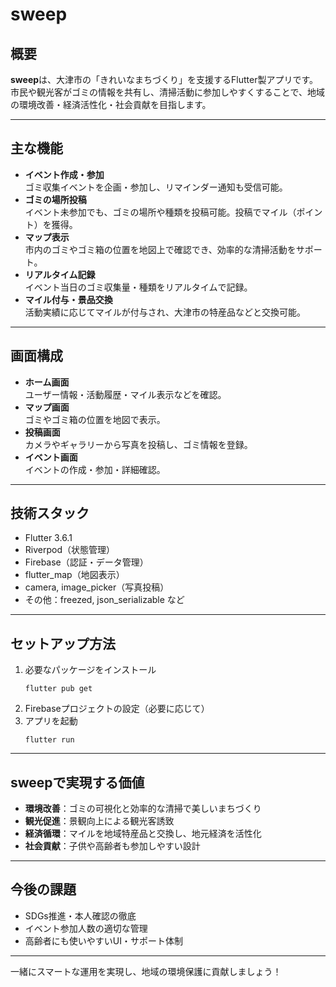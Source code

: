 # sweep

## 概要

**sweep**は、大津市の「きれいなまちづくり」を支援するFlutter製アプリです。
市民や観光客がゴミの情報を共有し、清掃活動に参加しやすくすることで、地域の環境改善・経済活性化・社会貢献を目指します。

---

## 主な機能

- **イベント作成・参加**  
  ゴミ収集イベントを企画・参加し、リマインダー通知も受信可能。
- **ゴミの場所投稿**  
  イベント未参加でも、ゴミの場所や種類を投稿可能。投稿でマイル（ポイント）を獲得。
- **マップ表示**  
  市内のゴミやゴミ箱の位置を地図上で確認でき、効率的な清掃活動をサポート。
- **リアルタイム記録**  
  イベント当日のゴミ収集量・種類をリアルタイムで記録。
- **マイル付与・景品交換**  
  活動実績に応じてマイルが付与され、大津市の特産品などと交換可能。

---

## 画面構成

- **ホーム画面**  
  ユーザー情報・活動履歴・マイル表示などを確認。
- **マップ画面**  
  ゴミやゴミ箱の位置を地図で表示。
- **投稿画面**  
  カメラやギャラリーから写真を投稿し、ゴミ情報を登録。
- **イベント画面**  
  イベントの作成・参加・詳細確認。

---

## 技術スタック

- Flutter 3.6.1
- Riverpod（状態管理）
- Firebase（認証・データ管理）
- flutter_map（地図表示）
- camera, image_picker（写真投稿）
- その他：freezed, json_serializable など

---

## セットアップ方法

1. 必要なパッケージをインストール
   ```
   flutter pub get
   ```
2. Firebaseプロジェクトの設定（必要に応じて）
3. アプリを起動
   ```
   flutter run
   ```

---

## sweepで実現する価値

- **環境改善**：ゴミの可視化と効率的な清掃で美しいまちづくり
- **観光促進**：景観向上による観光客誘致
- **経済循環**：マイルを地域特産品と交換し、地元経済を活性化
- **社会貢献**：子供や高齢者も参加しやすい設計

---

## 今後の課題

- SDGs推進・本人確認の徹底
- イベント参加人数の適切な管理
- 高齢者にも使いやすいUI・サポート体制

---

一緒にスマートな運用を実現し、地域の環境保護に貢献しましょう！

